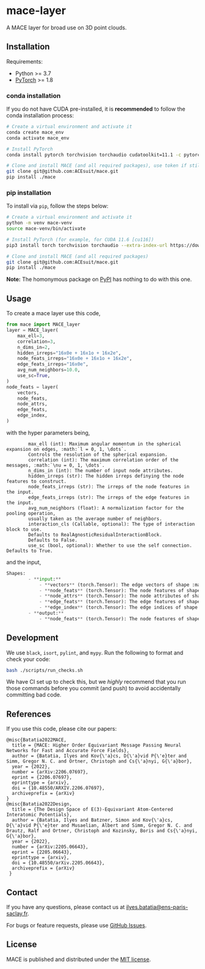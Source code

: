 # mace-layer

A MACE layer for broad use on 3D point clouds.

## Installation

Requirements:
* Python >= 3.7
* [PyTorch](https://pytorch.org/) >= 1.8

### conda installation

If you do not have CUDA pre-installed, it is **recommended** to follow the conda installation process:
```sh
# Create a virtual environment and activate it
conda create mace_env
conda activate mace_env

# Install PyTorch
conda install pytorch torchvision torchaudio cudatoolkit=11.1 -c pytorch-lts -c conda-forge

# Clone and install MACE (and all required packages), use token if still private repo
git clone git@github.com:ACEsuit/mace.git 
pip install ./mace
```

### pip installation

To install via `pip`, follow the steps below:
```sh
# Create a virtual environment and activate it
python -m venv mace-venv
source mace-venv/bin/activate

# Install PyTorch (for example, for CUDA 11.6 [cu116])
pip3 install torch torchvision torchaudio --extra-index-url https://download.pytorch.org/whl/cu116

# Clone and install MACE (and all required packages)
git clone git@github.com:ACEsuit/mace.git
pip install ./mace
```

**Note:** The homonymous package on [PyPI](https://pypi.org/project/MACE/) has nothing to do with this one.

## Usage

To create a mace layer use this code,

```python
from mace import MACE_layer
layer = MACE_layer(
    max_ell=3,
    correlation=3,
    n_dims_in=2,
    hidden_irreps="16x0e + 16x1o + 16x2e",
    node_feats_irreps="16x0e + 16x1o + 16x2e",
    edge_feats_irreps="16x0e",
    avg_num_neighbors=10.0,
    use_sc=True,
)
node_feats = layer(
    vectors,
    node_feats,
    node_attrs,
    edge_feats,
    edge_index,
)
```
with the hyper parameters being,

```
        max_ell (int): Maximum angular momentum in the spherical expansion on edges, :math:`l = 0, 1, \dots`.
        Controls the resolution of the spherical expansion.
        correlation (int): The maximum correlation order of the messages, :math:`\nu = 0, 1, \dots`.
        n_dims_in (int): The number of input node attributes.
        hidden_irreps (str): The hidden irreps definying the node features to construct.
        node_feats_irreps (str): The irreps of the node features in the input.
        edge_feats_irreps (str): The irreps of the edge features in the input.
        avg_num_neighbors (float): A normalization factor for the pooling operation, 
        usually taken as the average number of neighbors.
        interaction_cls (Callable, optional): The type of interaction block to use. 
        Defaults to RealAgnosticResidualInteractionBlock.
        Defaults to False.
        use_sc (bool, optional): Whether to use the self connection. Defaults to True.
``` 

and the input,

```python
Shapes:
        - **input:**
            - **vectors** (torch.Tensor): The edge vectors of shape :math:`(|\mathcal{E}|, 3)`.
            - **node_feats** (torch.Tensor): The node features of shape :math:`(|\mathcal{V}|, \text{node\_feats\_irreps})`.
            - **node_attrs** (torch.Tensor): The node attributes of shape :math:`(|\mathcal{V}|, \text{n\_dims\_in})`.
            - **edge_feats** (torch.Tensor): The edge features of shape :math:`(|\mathcal{E}|, (\text{egde\_feats\_irreps}))`.
            - **edge_index** (torch.Tensor): The edge indices of shape :math:`(2, |\mathcal{E}|)`.
        - **output:**
            - **node_feats** (torch.Tensor): The node features of shape :math:`(|\mathcal{V}|, \text{hidden\_irreps})`.
```

## Development

We use `black`, `isort`, `pylint`, and `mypy`.
Run the following to format and check your code:
```sh
bash ./scripts/run_checks.sh
```

We have CI set up to check this, but we _highly_ recommend that you run those commands
before you commit (and push) to avoid accidentally committing bad code.


## References

If you use this code, please cite our papers:
```text
@misc{Batatia2022MACE,
  title = {MACE: Higher Order Equivariant Message Passing Neural Networks for Fast and Accurate Force Fields},
  author = {Batatia, Ilyes and Kov{\'a}cs, D{\'a}vid P{\'e}ter and Simm, Gregor N. C. and Ortner, Christoph and Cs{\'a}nyi, G{\'a}bor},
  year = {2022},
  number = {arXiv:2206.07697},
  eprint = {2206.07697},
  eprinttype = {arxiv},
  doi = {10.48550/ARXIV.2206.07697},
  archiveprefix = {arXiv}
}
@misc{Batatia2022Design,
  title = {The Design Space of E(3)-Equivariant Atom-Centered Interatomic Potentials},
  author = {Batatia, Ilyes and Batzner, Simon and Kov{\'a}cs, D{\'a}vid P{\'e}ter and Musaelian, Albert and Simm, Gregor N. C. and Drautz, Ralf and Ortner, Christoph and Kozinsky, Boris and Cs{\'a}nyi, G{\'a}bor},
  year = {2022},
  number = {arXiv:2205.06643},
  eprint = {2205.06643},
  eprinttype = {arxiv},
  doi = {10.48550/arXiv.2205.06643},
  archiveprefix = {arXiv}
 }
```

## Contact

If you have any questions, please contact us at ilyes.batatia@ens-paris-saclay.fr.

For bugs or feature requests, please use [GitHub Issues](https://github.com/ACEsuit/mace/issues).

## License

MACE is published and distributed under the [MIT license](LICENSE).
